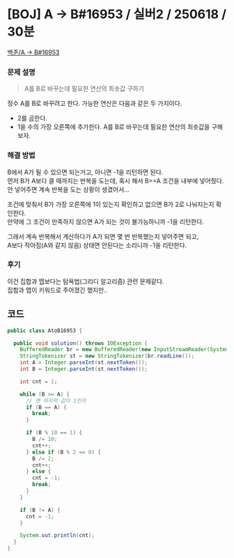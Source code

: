 # [BOJ] A → B#16953 / 실버2 / 250618 / 30분

[백준/A → B#16953](https://www.acmicpc.net/problem/16953)

### 문제 설명

> A를 B로 바꾸는데 필요한 연산의 최솟값 구하기

정수 A를 B로 바꾸려고 한다. 가능한 연산은 다음과 같은 두 가지이다.

- 2를 곱한다.
- 1을 수의 가장 오른쪽에 추가한다.
  A를 B로 바꾸는데 필요한 연산의 최솟값을 구해보자.

### 해결 방법

B에서 A가 될 수 있으면 되는거고, 아니면 -1을 리턴하면 된다.<br>
먼저 B가 A보다 클 때까지는 반복을 도는데, 혹시 해서 B==A 조건을 내부에 넣어줬다. 안 넣어주면 계속 반복을 도는 상황이 생겼어서...

조건에 맞춰서 B가 가장 오른쪽에 1이 있는지 확인하고 없으면 B가 2로 나눠지는지 확인한다.<br>
만약에 그 조건이 만족하지 않으면 A가 되는 것이 불가능하니까 -1을 리턴한다.

그래서 계속 반복해서 계산하다가 A가 되면 몇 번 반복했는지 넣어주면 되고,<br>
A보다 작아짐(A와 같지 않음) 상태면 안된다는 소리니까 -1을 리턴한다.

### 후기

이건 집합과 맵보다는 탐욕법(그리디 알고리즘) 관련 문제같다.<br>
집합과 맵이 키워드로 주어졌긴 했지만..

## 코드

```java
public class AtoB16953 {

  public void solution() throws IOException {
    BufferedReader br = new BufferedReader(new InputStreamReader(System.in));
    StringTokenizer st = new StringTokenizer(br.readLine());
    int A = Integer.parseInt(st.nextToken());
    int B = Integer.parseInt(st.nextToken());

    int cnt = 1;

    while (B >= A) {
      // 맨 마지막 값이 1인지
      if (B == A) {
        break;
      }

      if (B % 10 == 1) {
        B /= 10;
        cnt++;
      } else if (B % 2 == 0) {
        B /= 2;
        cnt++;
      } else {
        cnt = -1;
        break;
      }
    }

    if (B != A) {
      cnt = -1;
    }

    System.out.println(cnt);
  }
}

```
